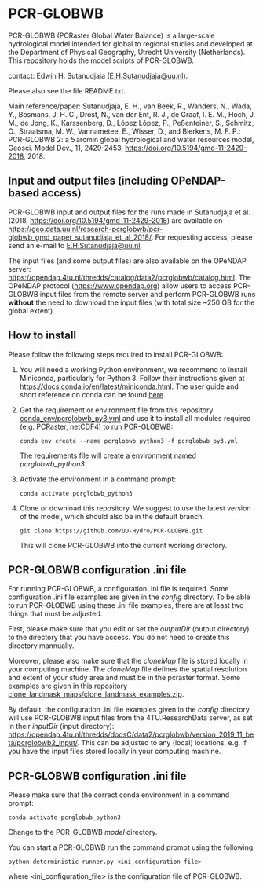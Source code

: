 # PCR-GLOBWB

PCR-GLOBWB (PCRaster Global Water Balance) is a large-scale hydrological model intended for global to regional studies and developed at the Department of Physical Geography, Utrecht University (Netherlands). This repository holds the model scripts of PCR-GLOBWB. 

contact: Edwin H. Sutanudjaja (E.H.Sutanudjaja@uu.nl).

Please also see the file README.txt.

Main reference/paper: Sutanudjaja, E. H., van Beek, R., Wanders, N., Wada, Y., Bosmans, J. H. C., Drost, N., van der Ent, R. J., de Graaf, I. E. M., Hoch, J. M., de Jong, K., Karssenberg, D., López López, P., Peßenteiner, S., Schmitz, O., Straatsma, M. W., Vannametee, E., Wisser, D., and Bierkens, M. F. P.: PCR-GLOBWB 2: a 5 arcmin global hydrological and water resources model, Geosci. Model Dev., 11, 2429-2453, https://doi.org/10.5194/gmd-11-2429-2018, 2018.

## Input and output files (including OPeNDAP-based access)

PCR-GLOBWB input and output files for the runs made in Sutanudjaja et al. (2018, https://doi.org/10.5194/gmd-11-2429-2018) are available on https://geo.data.uu.nl/research-pcrglobwb/pcr-globwb_gmd_paper_sutanudjaja_et_al_2018/. For requesting access, please send an e-mail to E.H.Sutanudjaja@uu.nl.

The input files (and some output files) are also available on the OPeNDAP server: https://opendap.4tu.nl/thredds/catalog/data2/pcrglobwb/catalog.html. The OPeNDAP protocol (https://www.opendap.org) allow users to access PCR-GLOBWB input files from the remote server and perform PCR-GLOBWB runs **without** the need to download the input files (with total size ~250 GB for the global extent).

## How to install

Please follow the following steps required to install PCR-GLOBWB:

 1. You will need a working Python environment, we recommend to install Miniconda, particularly for Python 3. Follow their instructions given at https://docs.conda.io/en/latest/miniconda.html. The user guide and short reference on conda can be found [here](https://docs.conda.io/projects/conda/en/latest/user-guide/cheatsheet.html).

 2. Get the requirement or environment file from this repository [conda_env/pcrglobwb_py3.yml](conda_env/pcrglobwb_py3.yml) and use it to install all modules required (e.g. PCRaster, netCDF4) to run PCR-GLOBWB:

    `conda env create --name pcrglobwb_python3 -f pcrglobwb_py3.yml`

    The requirements file will create a environment named *pcrglobwb_python3*.

 3. Activate the environment in a command prompt:

    `conda activate pcrglobwb_python3`

 4. Clone or download this repository. We suggest to use the latest version of the model, which should also be in the default branch. 

    `git clone https://github.com/UU-Hydro/PCR-GLOBWB.git`

    This will clone PCR-GLOBWB into the current working directory.


## PCR-GLOBWB configuration .ini file

For running PCR-GLOBWB, a configuration .ini file is required. Some configuration .ini file examples are given in the *config* directory. To be able to run PCR-GLOBWB using these .ini file examples, there are at least two things that must be adjusted. 

First, please make sure that you edit or set the *outputDir* (output directory) to the directory that you have access. You do not need to create this directory mannually.  

Moreover, please also make sure that the *cloneMap* file is stored locally in your computing machine. The *cloneMap* file defines the spatial resolution and extent of your study area and must be in the pcraster format. Some examples are given in this repository [clone_landmask_maps/clone_landmask_examples.zip](clone_landmask_maps/clone_landmask_examples.zip).

By default, the configuration .ini file examples given in the *config* directory will use PCR-GLOBWB input files from the 4TU.ResearchData server, as set in their *inputDir* (input directory): https://opendap.4tu.nl/thredds/dodsC/data2/pcrglobwb/version_2019_11_beta/pcrglobwb2_input/. This can be adjusted to any (local) locations, e.g. if you have the input files stored locally in your computing machine. 


## PCR-GLOBWB configuration .ini file

Please make sure that the correct conda environment in a command prompt:

`conda activate pcrglobwb_python3`

Change to the PCR-GLOBWB *model* directory.

You can start a PCR-GLOBWB run the command prompt using the following 

`python deterministic_runner.py <ini_configuration_file>`

where <ini_configuration_file> is the configuration file of PCR-GLOBWB. 
